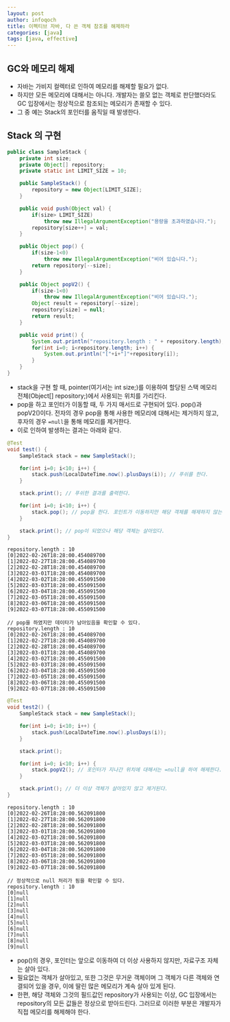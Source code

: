 ```yaml
---
layout: post
author: infoqoch
title: 이펙티브 자바, 다 쓴 객체 참조를 해제하라
categories: [java]
tags: [java, effective]
---
```


## GC와 메모리 해제
- 자바는 가비지 컬렉터로 인하여 메모리를 해제할 필요가 없다.
- 하지만 모든 메모리에 대해서는 아니다. 개발자는 쓸모 없는 객체로 판단했더라도 GC 입장에서는 정상적으로 참조되는 메모리가 존재할 수 있다.
- 그 중 예는 Stack의 포인터를 움직일 때 발생한다.

## Stack 의 구현

```java
public class SampleStack {
	private int size;
	private Object[] repository;
	private static int LIMIT_SIZE = 10;

	public SampleStack() {
		repository = new Object[LIMIT_SIZE];
	}

	public void push(Object val) {
		if(size> LIMIT_SIZE)
			throw new IllegalArgumentException("용량을 초과하였습니다.");
		repository[size++] = val;
	}

	public Object pop() {
		if(size-1<0)
			throw new IllegalArgumentException("비어 있습니다.");
		return repository[--size];
	}

	public Object popV2() {
		if(size-1<0)
			throw new IllegalArgumentException("비어 있습니다.");
		Object result = repository[--size];
		repository[size] = null;
		return result;
	}

	public void print() {
		System.out.println("repository.length : " + repository.length);
		for(int i=0; i<repository.length; i++) {
			System.out.println("["+i+"]"+repository[i]);
		}
	}
}

```

- stack을 구현 할 때, pointer(여기서는 int size;)를 이용하여 할당된 스택 메모리 전체(Object[] repository;)에서 사용되는 위치를 가리킨다. 
- pop을 하고 포인터가 이동할 때, 두 가지 매서드로 구현되어 있다. pop()과 popV2()이다. 전자의 경우 pop을 통해 사용한 메모리에 대해서는 제거하지 않고, 후자의 경우 `=null`을 통해 메모리를 제거한다.
- 이로 인하여 발생하는 결과는 아래와 같다. 

```java
@Test
void test() {
    SampleStack stack = new SampleStack();

    for(int i=0; i<10; i++) {
        stack.push(LocalDateTime.now().plusDays(i)); // 푸쉬를 한다. 
    }

    stack.print(); // 푸쉬한 결과를 출력한다. 

    for(int i=0; i<10; i++) {
        stack.pop(); // pop을 한다. 포인트가 이동하지만 해당 객체를 해제하지 않는다.
    }

    stack.print(); // pop이 되었으나 해당 객체는 살아있다.
}
```

```log
repository.length : 10
[0]2022-02-26T18:28:00.454089700
[1]2022-02-27T18:28:00.454089700
[2]2022-02-28T18:28:00.454089700
[3]2022-03-01T18:28:00.454089700
[4]2022-03-02T18:28:00.455091500
[5]2022-03-03T18:28:00.455091500
[6]2022-03-04T18:28:00.455091500
[7]2022-03-05T18:28:00.455091500
[8]2022-03-06T18:28:00.455091500
[9]2022-03-07T18:28:00.455091500

// pop을 하였지만 데이타가 남아있음을 확인할 수 있다. 
repository.length : 10
[0]2022-02-26T18:28:00.454089700
[1]2022-02-27T18:28:00.454089700
[2]2022-02-28T18:28:00.454089700
[3]2022-03-01T18:28:00.454089700
[4]2022-03-02T18:28:00.455091500
[5]2022-03-03T18:28:00.455091500
[6]2022-03-04T18:28:00.455091500
[7]2022-03-05T18:28:00.455091500
[8]2022-03-06T18:28:00.455091500
[9]2022-03-07T18:28:00.455091500
```

```java
@Test
void test2() {
    SampleStack stack = new SampleStack();

    for(int i=0; i<10; i++) {
        stack.push(LocalDateTime.now().plusDays(i));
    }

    stack.print();

    for(int i=0; i<10; i++) {
        stack.popV2(); // 포인터가 지나간 위치에 대해서는 =null을 하여 해제한다.
    }

    stack.print(); // 더 이상 객체가 살아있지 않고 제거된다.
}
```

```log
repository.length : 10
[0]2022-02-26T18:28:00.562091800
[1]2022-02-27T18:28:00.562091800
[2]2022-02-28T18:28:00.562091800
[3]2022-03-01T18:28:00.562091800
[4]2022-03-02T18:28:00.562091800
[5]2022-03-03T18:28:00.562091800
[6]2022-03-04T18:28:00.562091800
[7]2022-03-05T18:28:00.562091800
[8]2022-03-06T18:28:00.562091800
[9]2022-03-07T18:28:00.562091800

// 정상적으로 null 처리가 됨을 확인할 수 있다.
repository.length : 10
[0]null
[1]null
[2]null
[3]null
[4]null
[5]null
[6]null
[7]null
[8]null
[9]null
```

- pop()의 경우, 포인터는 앞으로 이동하여 더 이상 사용하지 않지만, 자료구조 자체는 살아 있다. 
- 필요없는 객체가 살아있고, 또한 그것은 무거운 객체이며 그 객체가 다른 객체와 연결되어 있을 경우, 이에 딸린 많은 메모리가 계속 살아 있게 된다.
- 한편, 해당 객체와 그것의 필드값인 repository가 사용되는 이상, GC 입장에서는 repository의 모든 값들은 정상으로 받아드린다. 그러므로 이러한 부분은 개발자가 직접 메모리를 해제해야 한다. 
